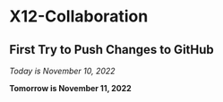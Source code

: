 # X12-Collaboration


## First Try to Push Changes to GitHub


*Today is November 10, 2022*

**Tomorrow is November 11, 2022**
